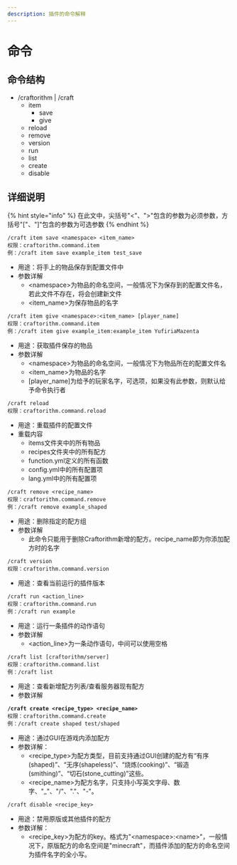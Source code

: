 ```yaml
---
description: 插件的命令解释
---
```


# 命令

## 命令结构

* /craftorithm | /craft
  * item
    * save
    * give
  * reload
  * remove
  * version
  * run
  * list
  * create
  * disable

## 详细说明

{% hint style="info" %}
在此文中，尖括号"<"、">"包含的参数为必须参数，方括号"\["、"]"包含的参数为可选参数
{% endhint %}

```
/craft item save <namespace> <item_name>
权限：craftorithm.command.item
例：/craft item save example_item test_save
```

* 用途：将手上的物品保存到配置文件中
* 参数详解
  * \<namespace>为物品的命名空间，一般情况下为保存到的配置文件名，若此文件不存在，将会创建新文件
  * \<item\_name>为保存物品的名字

```
/craft item give <namespace>:<item_name> [player_name]
权限：craftorithm.command.item
例：/craft item give example_item:example_item YufiriaMazenta
```

* 用途：获取插件保存的物品
* 参数详解
  * \<namespace>为物品的命名空间，一般情况下为物品所在的配置文件名
  * \<item\_name>为物品的名字
  * \[player\_name]为给予的玩家名字，可选项，如果没有此参数，则默认给予命令执行者

```
/craft reload
权限：craftorithm.command.reload
```

* 用途：重载插件的配置文件
* 重载内容
  * items文件夹中的所有物品
  * recipes文件夹中的所有配方
  * function.yml定义的所有函数
  * config.yml中的所有配置项
  * lang.yml中的所有配置项

```
/craft remove <recipe_name>
权限：craftorithm.command.remove
例：/craft remove example_shaped
```

* 用途：删除指定的配方组
* 参数详解
  * 此命令只能用于删除Craftorithm新增的配方。recipe\_name即为你添加配方时的名字

```
/craft version
权限：craftorithm.command.version
```

* 用途：查看当前运行的插件版本

```
/craft run <action_line>
权限：craftorithm.command.run
例：/craft run example
```

* 用途：运行一条插件的动作语句
* 参数详解
  * \<action\_line>为一条动作语句，中间可以使用空格

```
/craft list [craftorithm/server]
权限：craftorithm.command.list
例：/craft list
```

* 用途：查看新增配方列表/查看服务器现有配方
* 参数详解

<pre><code><strong>/craft create &#x3C;recipe_type> &#x3C;recipe_name>
</strong>权限：craftorithm.command.create
例：/craft create shaped test/shaped
</code></pre>

* 用途：通过GUI在游戏内添加配方
* 参数详解：
  * \<recipe\_type>为配方类型，目前支持通过GUI创建的配方有“有序(shaped)”、“无序(shapeless)”、“烧炼(cooking)”、“锻造(smithing)”、“切石(stone\_cutting)”这些。
  * \<recipe\_name>为配方名字，只支持小写英文字母、数字、"\_"、"/"、"."、"-"。

```
/craft disable <recipe_key>
```

* 用途：禁用原版或其他插件的配方
* 参数详解：
  * \<recipe\_key>为配方的key。格式为"\<namespace>:\<name>"，一般情况下，原版配方的命名空间是"minecraft"，而插件添加的配方的命名空间为插件名字的全小写。

